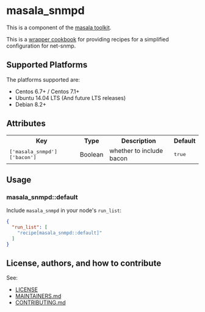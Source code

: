 # masala_snmpd

This is a component of the [masala toolkit](https://github.com/PaytmLabs/masala).

This is a [wrapper cookbook](http://blog.vialstudios.com/the-environment-cookbook-pattern/#thewrappercookbook) for providing recipes for a simplified configuration for net-snmp.

## Supported Platforms

The platforms supported are:
- Centos 6.7+ / Centos 7.1+
- Ubuntu 14.04 LTS (And future LTS releases)
- Debian 8.2+

## Attributes

<table>
  <tr>
    <th>Key</th>
    <th>Type</th>
    <th>Description</th>
    <th>Default</th>
  </tr>
  <tr>
    <td><tt>['masala_snmpd']['bacon']</tt></td>
    <td>Boolean</td>
    <td>whether to include bacon</td>
    <td><tt>true</tt></td>
  </tr>
</table>

## Usage

### masala_snmpd::default

Include `masala_snmpd` in your node's `run_list`:

```json
{
  "run_list": [
    "recipe[masala_snmpd::default]"
  ]
}
```

## License, authors, and how to contribute

See:
- [LICENSE](https://github.com/PaytmLabs/masala_snmpd/blob/develop/LICENSE)
- [MAINTAINERS.md](https://github.com/PaytmLabs/masala_snmpd/blob/develop/MAINTAINERS.md)
- [CONTRIBUTING.md](https://github.com/PaytmLabs/masala_snmpd/blob/develop/CONTRIBUTING.md)

